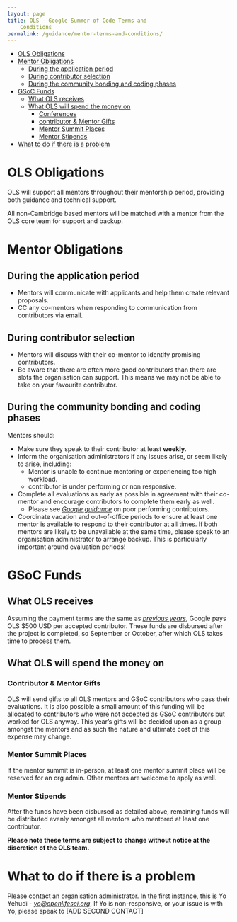 ```yaml
---
layout: page
title: OLS - Google Summer of Code Terms and
    Conditions
permalink: /guidance/mentor-terms-and-conditions/
---
```


-   [OLS Obligations](#OLS-obligations)
-   [Mentor Obligations](#mentor-obligations)
    -   [During the application period](#during-the-application-period)
    -   [During contributor selection ](#during-contributor-selection)
    -   [During the community bonding and coding
        phases](#during-the-community-bonding-and-coding-phases)
-   [GSoC Funds](#gsoc-funds)
    -   [What OLS receives ](#what-OLS-receives)
    -   [What OLS will spend the money
        on](#what-OLS-will-spend-the-money-on)
        -   [Conferences](#conferences)
        -   [contributor & Mentor Gifts](#contributor-mentor-gifts)
        -   [Mentor Summit Places](#mentor-summit-places)
        -   [Mentor Stipends ](#mentor-stipends)
-   [What to do if there is a
    problem](#what-to-do-if-there-is-a-problem)

OLS Obligations
=====================

OLS will support all mentors throughout their mentorship period,
providing both guidance and technical support.

All non-Cambridge based mentors will be matched with a mentor from the
OLS core team for support and backup.

Mentor Obligations
==================

During the application period
-----------------------------

-   Mentors will communicate with applicants and help them create
    relevant proposals.
-   CC any co-mentors when responding to communication from contributors via
    email.

During contributor selection
-------------------------

-   Mentors will discuss with their co-mentor to identify promising
    contributors.
-   Be aware that there are often more good contributors than there are
    slots the organisation can support. This means we may not be able
    to take on your favourite contributor.

During the community bonding and coding phases
----------------------------------------------

Mentors should:

-   Make sure they speak to their contributor at least **weekly**.
-   Inform the organisation administrators if any issues arise, or seem
    likely to arise, including:
    -   Mentor is unable to continue mentoring or experiencing too high
        workload.
    -   contributor is under performing or non responsive.
-   Complete all evaluations as early as possible in agreement with
    their co-mentor and encourage contributors to complete them early as
    well.
    -   Please see [*Google guidance*](https://google.github.io/gsocguides/mentor/evaluations) on poor performing contributors.
-   Coordinate vacation and out-of-office periods to ensure at least one
     mentor is available to respond to their contributor at all times. If
     both mentors are likely to be unavailable at the same time, please
     speak to an organisation administrator to arrange backup. This is
     particularly important around evaluation periods!

GSoC Funds
==========

What OLS receives
------------------------

Assuming the payment terms are the same as
[*previous years*](https://developers.google.com/open-source/gsoc/help/org-payments),
Google pays OLS \$500 USD per accepted contributor. These
funds are disbursed after the project is completed, so September or
October, after which OLS takes time to process them.

What OLS will spend the money on
--------------------------------------

### Contributor & Mentor Gifts

OLS will send gifts to all OLS mentors and GSoC contributors who
pass their evaluations. It is also possible a small amount of this
funding will be allocated to contributors who were not accepted as
GSoC contributors but worked for OLS anyway. This year’s gifts will be decided upon as a group amongst the mentors and as such the nature and ultimate cost of
this expense may change.

### Mentor Summit Places

If the mentor summit is in-person, at least one mentor summit place will be reserved for an org admin. Other mentors are welcome to apply as well.

### Mentor Stipends

After the funds have been disbursed as detailed above, remaining funds
will be distributed evenly amongst all mentors who mentored at least one
contributor.

**Please note these terms are subject to change without notice at the
discretion of the OLS team.**

What to do if there is a problem
================================

Please contact an organisation administrator. In the first instance,
this is Yo Yehudi - [*yo@openlifesci.org*](mailto:yo@openlifesci.org). If
Yo is non-responsive, or your issue is with Yo, please speak to [ADD SECOND CONTACT]
